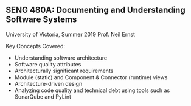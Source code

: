 ## SENG 480A: Documenting and Understanding Software Systems
University of Victoria, Summer 2019
Prof. Neil Ernst

Key Concepts Covered:
- Understanding software architecture
- Software quality attributes
- Architecturally significant requirements
- Module (static) and Component & Connector (runtime) views 
- Architecture-driven design
- Analyzing code quality and technical debt using tools such as SonarQube and PyLint
